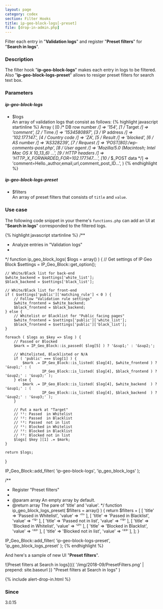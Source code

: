 ```yaml
---
layout: page
category: codex
section: Filter Hooks
title: ip-geo-block-logs[-preset]
file: [drop-in-admin.php]
---
```


Filter each entry in "**Validation logs**" and register "**Preset filters**" 
for "**Search in logs**".

<!--more-->

### Description ###

The filter hook "**ip-geo-block-logs**" makes each entry in logs to be filtered.
Also "**ip-geo-block-logs-preset**" allows to resiger preset filters for search
text box.

### Parameters ###

##### ip-geo-block-logs #####

- $logs  
  An array of validation logs that consist as follows:
{% highlight javascript startinline %}
  Array (
      [0 /* DB row number */] => '154',
      [1 /* Target        */] => 'comment',
      [2 /* Time          */] => '1534580897',
      [3 /* IP address    */] => '102.177.147.***',
      [4 /* Country code  */] => 'ZA',
      [5 /* Result        */] => 'blocked',
      [6 /* AS number     */] => 'AS328239',
      [7 /* Request       */] => 'POST[80]:/wp-comments-post.php',
      [8 /* User agent    */] => 'Mozilla/5.0 (Macintosh; Intel Mac OS X 10_13_6) ...',
      [9 /* HTTP headers  */] => 'HTTP_X_FORWARDED_FOR=102.177.147.***...',
     [10 /* $_POST data   */] => 'comment=Hello.,author,email,url,comment_post_ID...',
  )
{% endhighlight %}

##### ip-geo-block-logs-preset #####

- $filters  
  An array of preset filters that consists of `title` and `value`.

### Use case ###

The following code snippet in your theme's `functions.php` can add an UI at 
"**Search in logs**" corresponded to the filtered logs.

{% highlight javascript startinline %}
/**
 * Analyze entries in "Validation logs"
 *
 */
function ip_geo_block_logs( $logs = array() ) {
    // Get settings of IP Geo Block
    $settings = IP_Geo_Block::get_option();

    // White/Black list for back-end
    $white_backend = $settings['white_list'];
    $black_backend = $settings['black_list'];

    // White/Black list for front-end
    if ( $settings['public']['matching_rule'] < 0 ) {
        // Follow "Validation rule settings"
        $white_frontend = $white_backend;
        $black_frontend = $black_backend;
    } else {
        // Whitelist or Blacklist for "Public facing pages"
        $white_frontend = $settings['public']['white_list'];
        $black_frontend = $settings['public']['black_list'];
    }

    foreach ( $logs as $key => $log ) {
        // Passed or Blocked
        $mark = IP_Geo_Block::is_passed( $log[5] ) ? '&sup1;' : '&sup2;';

        // Whitelisted, Blacklisted or N/A
        if ( 'public' === $log[1] ) {
            $mark .= IP_Geo_Block::is_listed( $log[4], $white_frontend ) ? '&sup1;' : (
                     IP_Geo_Block::is_listed( $log[4], $black_frontend ) ? '&sup2;' : '&sup3;' );
        } else {
            $mark .= IP_Geo_Block::is_listed( $log[4], $white_backend  ) ? '&sup1;' : (
                     IP_Geo_Block::is_listed( $log[4], $black_backend  ) ? '&sup2;' : '&sup3;' );
        }

        // Put a mark at "Target"
        // ¹¹: Passed  in Whitelist
        // ¹²: Passed  in Blacklist
        // ¹³: Passed  not in list
        // ²¹: Blocked in Whitelist
        // ²²: Blocked in Blacklist
        // ²³: Blocked not in list
        $logs[ $key ][1] .= $mark;
    }

    return $logs;
}

IP_Geo_Block::add_filter( 'ip-geo-block-logs', 'ip_geo_block_logs' );

/**
 * Register "Preset filters"
 *
 * @param  array  An empty array by default.
 * @return array  The pare of 'title' and 'value'.
 */
function ip_geo_block_logs_preset( $filters = array() ) {
    return $filters + [
        [ 'title' => 'Passed  in Whitelist', 'value' => '&sup1;&sup1;' ],
        [ 'title' => 'Passed  in Blacklist', 'value' => '&sup1;&sup2;' ],
        [ 'title' => 'Passed  not in list',  'value' => '&sup1;&sup3;' ],
        [ 'title' => 'Blocked in Whitelist', 'value' => '&sup2;&sup1;' ],
        [ 'title' => 'Blocked in Blacklist', 'value' => '&sup2;&sup2;' ],
        [ 'title' => 'Blocked not in list',  'value' => '&sup2;&sup3;' ],
    ];
}

IP_Geo_Block::add_filter( 'ip-geo-block-logs-preset', 'ip_geo_block_logs_preset' );
{% endhighlight %}

And here's a sample of new UI "**Preset filters**".

![Preset filters at Search in logs]({{ '/img/2018-09/PresetFilters.png' | prepend: site.baseurl }}
 "Preset filters at Search in logs"
)

{% include alert-drop-in.html %}

### Since ###

3.0.15

[IP-Geo-Block]: https://wordpress.org/plugins/ip-geo-block/ "WordPress › IP Geo Block « WordPress Plugins"

